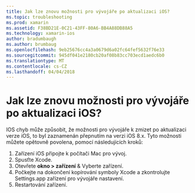 ```yaml
---
title: Jak lze znovu možnosti pro vývojáře po aktualizaci iOS?
ms.topic: troubleshooting
ms.prod: xamarin
ms.assetid: F38BD21E-0C21-43FF-80A6-BB4A88DB88A5
ms.technology: xamarin-ios
author: bradumbaugh
ms.author: brumbaug
ms.openlocfilehash: 9eb25676cc4a3a0679d6a02fc64fef5632f76e33
ms.sourcegitcommit: 945df041e2180cb20af08b83cc703ecd1aedc6b0
ms.translationtype: MT
ms.contentlocale: cs-CZ
ms.lasthandoff: 04/04/2018
---
```

# <a name="how-can-i-reenable-developer-options-after-updating-ios"></a>Jak lze znovu možnosti pro vývojáře po aktualizaci iOS?

IOS chyb může způsobit, že možnosti pro vývojáře k zmizet po aktualizaci verze iOS, to byl zaznamenán přepnutím na verzi iOS 8.x. Tyto možnosti můžete opětovně povolena, pomocí následujících kroků:

1. Zařízení iOS připojte k počítači Mac pro vývoj.
2. Spusťte Xcode.
3. Otevřete **okno > zařízení** & Vyberte zařízení.
4. Počkejte na dokončení kopírování symboly Xcode a zkontrolujte Settings.app zařízení pro vývojáře nastavení.
5. Restartování zařízení.
